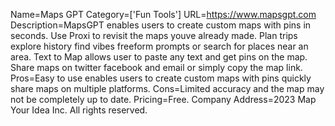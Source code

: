 Name=Maps GPT
Category=['Fun Tools']
URL=https://www.mapsgpt.com
Description=MapsGPT enables users to create custom maps with pins in seconds. Use Proxi to revisit the maps youve already made. Plan trips explore history find vibes freeform prompts or search for places near an area. Text to Map allows user to paste any text and get pins on the map. Share maps on twitter facebook and email or simply copy the map link.
Pros=Easy to use enables users to create custom maps with pins quickly share maps on multiple platforms.
Cons=Limited accuracy and the map may not be completely up to date.
Pricing=Free.
Company Address=2023 Map Your Idea Inc. All rights reserved.
